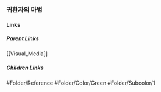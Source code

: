 ### 귀환자의 마법
#### Links
##### Parent Links
[[Visual_Media]]
##### Children Links
#Folder/Reference
#Folder/Color/Green
#Folder/Subcolor/1
